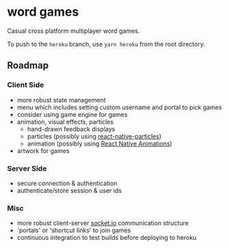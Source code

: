 # word games
Casual cross platform multiplayer word games.

To push to the `heroku` branch, use `yarn heroku` from the root directory.

## Roadmap

### Client Side

- more robust state management
- menu which includes setting custom username and portal to pick games
- consider using game engine for games
- animation, visual effects, particles
    * hand-drawn feedback displays
    * particles (possibly using [react-native-particles](https://github.com/nanndoj/react-native-particles#readme))
    * animation (possibly using [React Native Animations](https://reactnative.dev/docs/0.60/animations))
- artwork for games

### Server Side

- secure connection & authentication
- authenticate/store session & user ids

### Misc

- more robust client-server [socket.io](https://socket.io/) communication structure
- 'portals' or 'shortcut links' to join games
- continuous integration to test builds before deploying to heroku